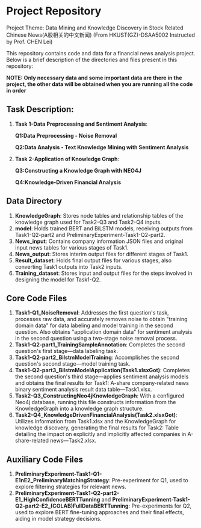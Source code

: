 # Project Repository

Project Theme: Data Mining and Knowledge Discovery in Stock Related Chinese News(A股相关的中文新闻)
(From HKUST(GZ)-DSAA5002 Instructed by Prof. CHEN Lei) 

This repository contains code and data for a financial news analysis project. Below is a brief description of the directories and files present in this repository:

**NOTE: Only necessary data and some important data are there in the project, the other data will be obtained when you are running all the code in order**

## Task Description:
1. **Task 1-Data Preprocessing and Sentiment Analysis**:
   
   **Q1:Data Preprocessing - Noise Removal**

   **Q2:Data Analysis - Text Knowledge Mining with Sentiment Analysis**

2. **Task 2-Application of Knowledge Graph**:

   **Q3:Constructing a Knowledge Graph with NEO4J**

   **Q4:Knowledge-Driven Financial Analysis**


## Data Directory
1. **KnowledgeGraph**: Stores node tables and relationship tables of the knowledge graph used for Task2-Q3 and Task2-Q4 inputs.
2. **model**: Holds trained BERT and BiLSTM models, receiving outputs from Task1-Q2-part2 and PreliminaryExperiment-Task1-Q2-part2.
3. **News_input**: Contains company information JSON files and original input news tables for various stages of Task1.
4. **News_output**: Stores interim output files for different stages of Task1.
5. **Result_dataset**: Holds final output files for various stages, also converting Task1 outputs into Task2 inputs.
6. **Training_dataset**: Stores input and output files for the steps involved in designing the model for Task1-Q2.

## Core Code Files
1. **Task1-Q1_NoiseRemoval**: Addresses the first question's task, processes raw data, and accurately removes noise to obtain "training domain data" for data labeling and model training in the second question. Also obtains "application domain data" for sentiment analysis in the second question using a two-stage noise removal process.
2. **Task1-Q2-part1_TrainingSampleAnnotation**: Completes the second question's first stage—data labeling task.
3. **Task1-Q2-part2_BilstmModelTraining**: Accomplishes the second question's second stage—model training task.
4. **Task1-Q2-part3_BilstmModelApplication(Task1.xlsxGot)**: Completes the second question's third stage—applies sentiment analysis models and obtains the final results for Task1: A-share company-related news binary sentiment analysis result data table—Task1.xlsx.
5. **Task2-Q3_ConstructingNeo4jKnowledgeGraph**: With a configured Neo4j database, running this file constructs information from the KnowledgeGraph into a knowledge graph structure.
6. **Task2-Q4_KnowledgeDrivenFinancialAnalysis(Task2.xlsxGot)**: Utilizes information from Task1.xlsx and the KnowledgeGraph for knowledge discovery, generating the final results for Task2: Table detailing the impact on explicitly and implicitly affected companies in A-share-related news—Task2.xlsx.

## Auxiliary Code Files
1. **PreliminaryExperiment-Task1-Q1-E1nE2_PreliminaryMatchingStrategy**: Pre-experiment for Q1, used to explore filtering strategies for relevant news.
2. **PreliminaryExperiment-Task1-Q2-part2-E1_HighConfidenceBERTTunning** and **PreliminaryExperiment-Task1-Q2-part2-E2_(COLAB)FullDataBERTTunning**: Pre-experiments for Q2, used to explore BERT fine-tuning approaches and their final effects, aiding in model strategy decisions.
